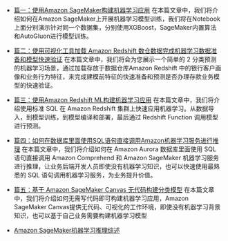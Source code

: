 - [篇一：使用Amazon SageMaker构建机器学习应用](https://aws.amazon.com/cn/blogs/china/building-machine-learning-applications-with-amazon-sagemaker/)
在本篇文章中，我们将介绍如何在Amazon SageMaker上开展机器学习模型训练，我们将在Notebook上面分别演示针对同一个数据集，分别使用XGBoost，SageMaker内置算法和AutoGluon进行模型训练。

- [篇二：使用可视化工具加载 Amazon Redshift 数仓数据完成机器学习数据准备和模型快速验证](https://aws.amazon.com/cn/blogs/china/use-the-visualization-tool-to-load-amazon-redshift-data-warehouse-data-to-complete-machine-learning-data/)
在本篇文章中，我们将会为您展示一个简单的 2 分类预测的机器学习场景，通过加载存放于数据仓库Amazon Redshift 中的银行客户画像和业务行为特征，来完成建模前特征的快速准备和预测是否办理存款业务模型的快速验证。

- [篇三：使用Amazon Redshift ML构建机器学习应用](https://aws.amazon.com/cn/blogs/china/building-machine-learning-applications-using-amazon-redshift-ml/)
在本篇文章中，我们将介绍使用标准 SQL 在 Amazon Redshift 集群上快速应用机器学习。从数据导入，到模型训练，到模型编译和部署，最后通过 Redshift Function 调用模型进行预测。

- [篇四：如何在数据库里面使用SQL语句直接调用Amazon机器学习服务进行推理](https://aws.amazon.com/cn/blogs/china/how-to-use-sql-statements-in-the-database-to-directly-call-amazon-machine-learning-service-for-reasoning/)
在本篇文章中，我们将介绍如何在 Amazon Aurora 数据库里面使用 SQL 语句直接调用 Amazon Comprehend 和 Amazon SageMaker 机器学习服务进行推理，让业务后端开发人员即使没有机器学习知识，也可以快速使用最熟悉的 SQL 语句调用机器学习服务，为业务提升价值。

- [篇五：基于 Amazon SageMaker Canvas 无代码构建分类模型](https://aws.amazon.com/cn/blogs/china/build-a-classification-model-without-code-based-on-amazon-sagemaker-canvas/)
在本篇文章中，我们将介绍如何无需写代码即可构建机器学习应用，Amazon SageMaker Canvas提供无代码、可视化的工作环境，即使没有机器学习背景知识，也可以基于自己业务需要构建机器学习模型

- [Amazon SageMaker机器学习推理综述](https://aws.amazon.com/cn/blogs/china/amazon-sagemaker-machine-learning-inference-overview/)